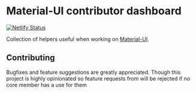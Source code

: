 # Material-UI contributor dashboard

[![Netlify Status](https://api.netlify.com/api/v1/badges/915f3a73-fea0-4248-b916-b7cff9364df1/deploy-status)](https://app.netlify.com/sites/mui-dashboard/deploys)

Collection of helpers useful when working on [Material-UI](https://github.com/mui-org/material-ui).

## Contributing

Bugfixes and feature suggestions are greatly appreciated. Though this project is highly opinionated so feature requests from will be rejected if no core member has a use for them
